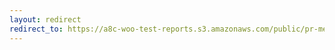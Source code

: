 ```yaml
---
layout: redirect
redirect_to: https://a8c-woo-test-reports.s3.amazonaws.com/public/pr-merge/38729/e2e/index.html
---
```

